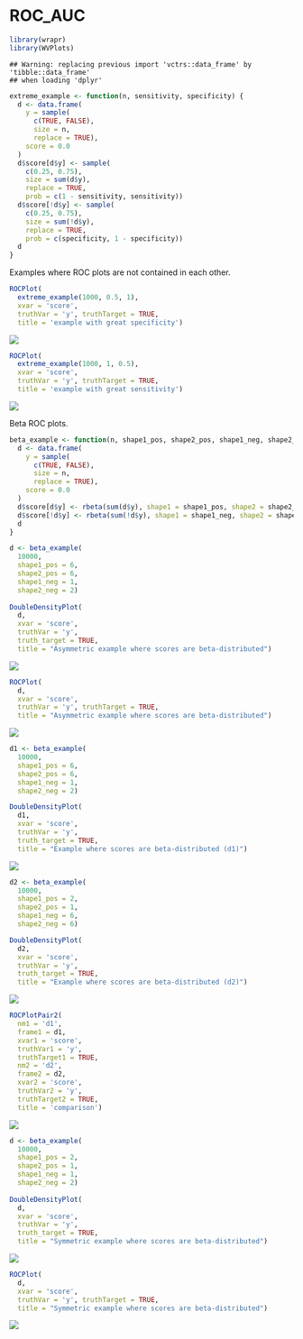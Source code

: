 ROC\_AUC
================

``` r
library(wrapr)
library(WVPlots)
```

    ## Warning: replacing previous import 'vctrs::data_frame' by 'tibble::data_frame'
    ## when loading 'dplyr'

``` r
extreme_example <- function(n, sensitivity, specificity) {
  d <- data.frame(
    y = sample(
      c(TRUE, FALSE), 
      size = n, 
      replace = TRUE),
    score = 0.0
  )
  d$score[d$y] <- sample(
    c(0.25, 0.75), 
    size = sum(d$y), 
    replace = TRUE,
    prob = c(1 - sensitivity, sensitivity))
  d$score[!d$y] <- sample(
    c(0.25, 0.75), 
    size = sum(!d$y), 
    replace = TRUE,
    prob = c(specificity, 1 - specificity))
  d
}
```

Examples where ROC plots are not contained in each other.

``` r
ROCPlot(
  extreme_example(1000, 0.5, 1),
  xvar = 'score', 
  truthVar = 'y', truthTarget = TRUE, 
  title = 'example with great specificity')
```

![](ROC_AUC_files/figure-gfm/unnamed-chunk-3-1.png)<!-- -->

``` r
ROCPlot(
  extreme_example(1000, 1, 0.5), 
  xvar = 'score', 
  truthVar = 'y', truthTarget = TRUE, 
  title = 'example with great sensitivity')
```

![](ROC_AUC_files/figure-gfm/unnamed-chunk-4-1.png)<!-- -->

Beta ROC plots.

``` r
beta_example <- function(n, shape1_pos, shape2_pos, shape1_neg, shape2_neg) {
  d <- data.frame(
    y = sample(
      c(TRUE, FALSE), 
      size = n, 
      replace = TRUE),
    score = 0.0
  )
  d$score[d$y] <- rbeta(sum(d$y), shape1 = shape1_pos, shape2 = shape2_pos)
  d$score[!d$y] <- rbeta(sum(!d$y), shape1 = shape1_neg, shape2 = shape2_neg)
  d
}
```

``` r
d <- beta_example(
  10000,
  shape1_pos = 6, 
  shape2_pos = 6,
  shape1_neg = 1, 
  shape2_neg = 2)
  
DoubleDensityPlot(
  d,
  xvar = 'score',
  truthVar = 'y',
  truth_target = TRUE,
  title = "Asymmetric example where scores are beta-distributed")
```

![](ROC_AUC_files/figure-gfm/unnamed-chunk-6-1.png)<!-- -->

``` r
ROCPlot(
  d, 
  xvar = 'score', 
  truthVar = 'y', truthTarget = TRUE, 
  title = "Asymmetric example where scores are beta-distributed")
```

![](ROC_AUC_files/figure-gfm/unnamed-chunk-7-1.png)<!-- -->

``` r
d1 <- beta_example(
  10000,
  shape1_pos = 6, 
  shape2_pos = 6,
  shape1_neg = 1, 
  shape2_neg = 2)

DoubleDensityPlot(
  d1,
  xvar = 'score',
  truthVar = 'y',
  truth_target = TRUE,
  title = "Example where scores are beta-distributed (d1)")
```

![](ROC_AUC_files/figure-gfm/unnamed-chunk-8-1.png)<!-- -->

``` r
d2 <- beta_example(
  10000,
  shape1_pos = 2, 
  shape2_pos = 1,
  shape1_neg = 6, 
  shape2_neg = 6)

DoubleDensityPlot(
  d2,
  xvar = 'score',
  truthVar = 'y',
  truth_target = TRUE,
  title = "Example where scores are beta-distributed (d2)")
```

![](ROC_AUC_files/figure-gfm/unnamed-chunk-8-2.png)<!-- -->

``` r
ROCPlotPair2(
  nm1 = 'd1',
  frame1 = d1,
  xvar1 = 'score',
  truthVar1 = 'y',
  truthTarget1 = TRUE,
  nm2 = 'd2',
  frame2 = d2,
  xvar2 = 'score',
  truthVar2 = 'y',
  truthTarget2 = TRUE,
  title = 'comparison')
```

![](ROC_AUC_files/figure-gfm/unnamed-chunk-8-3.png)<!-- -->

``` r
d <- beta_example(
  10000,
  shape1_pos = 2, 
  shape2_pos = 1,
  shape1_neg = 1, 
  shape2_neg = 2)
  
DoubleDensityPlot(
  d,
  xvar = 'score',
  truthVar = 'y',
  truth_target = TRUE,
  title = "Symmetric example where scores are beta-distributed")
```

![](ROC_AUC_files/figure-gfm/unnamed-chunk-9-1.png)<!-- -->

``` r
ROCPlot(
  d, 
  xvar = 'score', 
  truthVar = 'y', truthTarget = TRUE, 
  title = "Symmetric example where scores are beta-distributed")
```

![](ROC_AUC_files/figure-gfm/unnamed-chunk-10-1.png)<!-- -->
